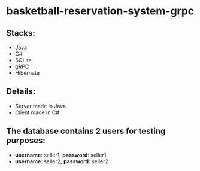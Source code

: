 # basketball-reservation-system-grpc

## Stacks:
- Java
- C#
- SQLite
- gRPC
- Hibernate

## Details:
- Server made in Java
- Client made in C#

## The database contains 2 users for testing purposes:
- **username**: seller1; **password**: seller1
- **username**: seller2; **password**: seller2
